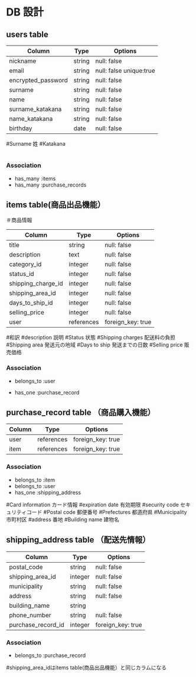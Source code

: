 # DB 設計

## users table

| Column             | Type                | Options                 |
|--------------------|---------------------|-------------------------|
| nickname           | string              | null: false             |
| email              | string              | null: false unique:true |
| encrypted_password | string              | null: false             |
| surname            | string              | null: false             |
| name               | string              | null: false             |
| surname_katakana   | string              | null: false             |
| name_katakana      | string              | null: false             |
| birthday           | date                | null: false             |


#Surname 姓
#Katakana
#
#



### Association

* has_many :items
* has_many :purchase_records




##  items table(商品出品機能）

＃商品情報

| Column                              | Type       | Options           |
|-------------------------------------|------------|-------------------|
| title                               | string     | null: false       |
| description                         | text       | null: false       |
| category_id                         | integer    | null: false       |
| status_id                           | integer    | null: false       |
| shipping_charge_id                  | integer    | null: false       |
| shipping_area_id                    | integer    | null: false       |
| days_to_ship_id                     | integer    | null: false       |
| selling_price                       | integer    | null: false       |
| user                                | references | foreign_key: true |


#和訳
#description 説明
#Status 状態
#Shipping charges 配送料の負担
#Shipping area 発送元の地域
#Days to ship 発送までの日数
#Selling price 販売価格


### Association

- belongs_to :user
* has_one    :purchase_record




## purchase_record table （商品購入機能）

| Column            | Type       | Options           |
|-------------------|------------|-------------------|
| user              | references | foreign_key: true |
| item              | references | foreign_key: true |


### Association

- belongs_to :item
- belongs_to :user
- has_one    :shipping_address


#Card information カード情報
#expiration date 有効期限
#security code セキュリティコード
#Postal code 郵便番号
#Prefectures 都道府県
#Municipality 市町村区
#address 番地
#Building name 建物名


## shipping_address table （配送先情報）

| Column            | Type       | Options           |
|-------------------|------------|-------------------|
| postal_code       | string     | null: false       |
| shipping_area_id  | integer    | null: false       |
| municipality      | string     | null: false       |
| address           | string     | null: false       |
| building_name     | string     |                   |
| phone_number      | string     | null: false       |
| purchase_record_id| integer    | foreign_key: true |


### Association

- belongs_to :purchase_record


#shipping_area_idはitems table(商品出品機能）と同じカラムになる

